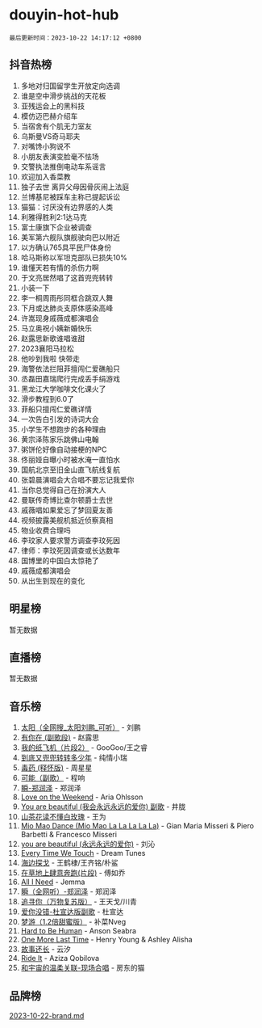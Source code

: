 # douyin-hot-hub

`最后更新时间：2023-10-22 14:17:12 +0800`

## 抖音热榜

1. 多地对归国留学生开放定向选调
1. 谁是空中滑步挑战的天花板
1. 亚残运会上的黑科技
1. 模仿迈巴赫介绍车
1. 当宿舍有个肌无力室友
1. 乌斯曼VS奇马耶夫
1. 对嘴馋小狗说不
1. 小朋友表演变脸毫不怯场
1. 交警执法推倒电动车系谣言
1. 欢迎加入香菜教
1. 独子去世 离异父母因骨灰闹上法庭
1. 兰博基尼被踩车主称已提起诉讼
1. 猫猫：讨厌没有边界感的人类
1. 利雅得胜利2:1达马克
1. 富士康旗下企业被调查
1. 美军第六舰队旗舰驶向巴以附近
1. 以方确认765具平民尸体身份
1. 哈马斯称以军坦克部队已损失10%
1. 谁懂天若有情的杀伤力啊
1. 于文亮居然唱了这首兜兜转转
1. 小装一下
1. 李一桐周雨彤同框合跳双人舞
1. 下月或达肺炎支原体感染高峰
1. 许嵩现身戚薇成都演唱会
1. 马立奥祝小姨新婚快乐
1. 赵露思新歌谁唱谁甜
1. 2023襄阳马拉松
1. 他吵到我啦 快带走
1. 海警依法拦阻菲擅闯仁爱礁船只
1. 丞磊田嘉瑞爬行完成丢手绢游戏
1. 黑龙江大学咖啡文化课火了
1. 滑步教程到6.0了
1. 菲船只擅闯仁爱礁详情
1. 一次告白引发的诗词大会
1. 小学生不想跑步的各种理由
1. 黄宗泽陈家乐跳佛山电翰
1. 粥饼伦好像自动接梗的NPC
1. 佟丽娅自曝小时被水淹一直怕水
1. 国航北京至旧金山直飞航线复航
1. 张碧晨演唱会大合唱不要忘记我爱你
1. 当你总觉得自己在扮演大人
1. 曼联传奇博比查尔顿爵士去世
1. 戚薇唱如果爱忘了梦回夏友善
1. 视频披露美舰机抵近侦察真相
1. 物业收费合理吗
1. 李玟家人要求警方调查李玟死因
1. 律师：李玟死因调查或长达数年
1. 国博里的中国白太惊艳了
1. 戚薇成都演唱会
1. 从出生到现在的变化

## 明星榜

暂无数据

## 直播榜

暂无数据

## 音乐榜

1. [太阳（全网搜_太阳刘鹏_可听）](https://sf3-cdn-tos.douyinstatic.com/obj/tos-cn-ve-2774/ogWbyIQnlBFImVbeDocRdCIYtBHlbJXgfZMvgz) - 刘鹏
1. [有你在 (副歌段)](https://sf6-cdn-tos.douyinstatic.com/obj/tos-cn-ve-2774/o8zImmNsI8B0yfAW5FKAB1oBhkMAlIrwsZEi1V) - 赵露思
1. [我的纸飞机（片段2）](https://sf3-cdn-tos.douyinstatic.com/obj/tos-cn-ve-2774/oM2ZrKcg2CD5AeRB2gkeXOFB1IxAGJdZPazYHf) - GooGoo/王之睿
1. [到底又兜兜转转多少年](https://sf3-cdn-tos.douyinstatic.com/obj/tos-cn-ve-2774/os1AQ0obZlDYZQByBsnEHx8h9OoIgCJgXeOfwt) - 纯情小瑞
1. [毒药 (释怀版)](https://sf3-cdn-tos.douyinstatic.com/obj/tos-cn-ve-2774/oYILMEAzspdZBIzy4frJNB8ZHPHWAhiwowd4Ad) - 周星星
1. [可能（副歌）](https://sf3-cdn-tos.douyinstatic.com/obj/tos-cn-ve-2774/cde1731888894259b333569393c2fb51) - 程响
1. [瞬-郑润泽](https://sf3-cdn-tos.douyinstatic.com/obj/tos-cn-ve-2774/oYXHIohzvbNAzBhHgyksWpRM4bfkDsBdBDAynw) - 郑润泽
1. [Love on the Weekend](https://sf3-cdn-tos.douyinstatic.com/obj/tos-cn-ve-2774/o4tVQen5ZtBZEMlD1CDIepBC2OigkU1KQkb1vd) - Aria Ohlsson
1. [You are beautiful (我会永远永远的爱你) 副歌](https://sf6-cdn-tos.douyinstatic.com/obj/tos-cn-ve-2774/o4NlnjbBAIAhg5wOCWzJoyMzkIqGxYsR7f3W4Q) - 井胧
1. [山茶花读不懂白玫瑰](https://sf3-cdn-tos.douyinstatic.com/obj/tos-cn-ve-2774/osfn8B7DktrRHEPJgPCfDbw7QDQEkwC16BxZg9) - 王为
1. [Mio Mao Dance (Mio Mao La La La La La)](https://sf6-cdn-tos.douyinstatic.com/obj/tos-cn-ve-2774/owhJZ1sWIABNvU3gOxlwztm0oAfMK58zHXT8GM) - Gian Maria Misseri & Piero Barbetti & Francesco Misseri
1. [you are beautiful (永远永远的爱你)](https://sf6-cdn-tos.douyinstatic.com/obj/tos-cn-ve-2774/7f5e088a940e42b487e76fd10d0ffcfd) - 刘沁
1. [Every Time We Touch](https://sf3-cdn-tos.douyinstatic.com/obj/tos-cn-ve-2774/ogN6lUKQeBBfEVhIOMikG1CcJjugxk1tztZyhP) - Dream Tunes
1. [海边探戈](https://sf6-cdn-tos.douyinstatic.com/obj/tos-cn-ve-2774/os9gE0VQCGqt6VQkZDyBBYvfSDY0QFe3vVmubn) - 王鹤棣/王齐铭/朴鲨
1. [在草地上肆意奔跑(片段)](https://sf3-cdn-tos.douyinstatic.com/obj/tos-cn-ve-2774/8831d494742f45dabdfa8adb8b817259) - 傅如乔
1. [All I Need](https://sf6-cdn-tos.douyinstatic.com/obj/tos-cn-ve-2774/e8b55ca1d1fa4f90a60c22b8ece170ac) - Jemma
1. [瞬（全网听）-郑润泽](https://sf6-cdn-tos.douyinstatic.com/obj/tos-cn-ve-2774/o4Vb9eJZClCZTnRQYy0BRSeHGrDtrkrQgIBvQt) - 郑润泽
1. [追寻你（万物复苏版）](https://sf6-cdn-tos.douyinstatic.com/obj/tos-cn-ve-2774/oYeAZJsbjIDit9APmBg8u6uDUQnHmoCf3gbo74) - 王天戈/川青
1. [爱你没错-杜宣达版副歌](https://sf3-cdn-tos.douyinstatic.com/obj/tos-cn-ve-2774/oUm8ctBZQfZQ4jUNWbseSYV0lZDsWn6LCODgCB) - 杜宣达
1. [梦游（1.2倍甜蜜版）](https://sf3-cdn-tos.douyinstatic.com/obj/tos-cn-ve-2774/o4gyAUm8hwufoEABmwVIiQtHsFuGzAEEWtNMzo) - 补菜Nveg
1. [Hard to Be Human](https://sf3-cdn-tos.douyinstatic.com/obj/tos-cn-ve-2774/oQItaej4rB1rBfnJUbKPlQOgDWvSUWRy814CZl) - Anson Seabra
1. [One More Last Time](https://sf3-cdn-tos.douyinstatic.com/obj/tos-cn-ve-2774/oAzTlo0LUAdCAIhjktsKWcLAEUKmZwGcOoB1fy) - Henry Young & Ashley Alisha
1. [故事还长](https://sf6-cdn-tos.douyinstatic.com/obj/tos-cn-ve-2774/30a26758c8594f0ab81ac675c33ee2c5) - 云汐
1. [Ride It](https://sf3-cdn-tos.douyinstatic.com/obj/tos-cn-ve-2774/oMZDIYec6eQynQyWBQnCM11DZzkgnBPtBpD4bi) - Aziza Qobilova
1. [和宇宙的温柔关联-现场合唱](https://sf3-cdn-tos.douyinstatic.com/obj/tos-cn-ve-2774/o0hONGDYQBgk0e5bqDeQOonVmncA6tC2nBwZLT) - 房东的猫

## 品牌榜

[2023-10-22-brand.md](2023-10-22-brand.md)
